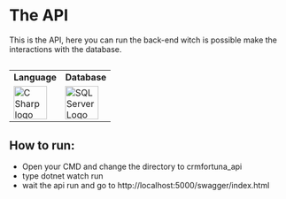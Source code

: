 # The API

<p>
    This is the API, here you can run the back-end witch is possible make the interactions with the database.
</p>

##

<table>
<tr>
    <td><b> Language </b></td>
    <td><b> Database </b></td>
</tr>
<tr>
    <td><img src="https://techstack-generator.vercel.app/csharp-icon.svg" alt="C Sharp logo" height="60px"/></td>
<td>
    <img src="https://github.com/KevinFGR/CRM_Fortuna/assets/109561598/dbd6a1cd-a1d0-43c7-bc06-d90a68c23112" alt="SQLServer Logo" height="60px"/>
</td>

</tr>

</table>

## How to run:

<ul>
    <li>Open your CMD and change the directory to crmfortuna_api</li>
    <li>type dotnet watch run</li>
    <li>wait the api run and go to http://localhost:5000/swagger/index.html</li>
</ul>
